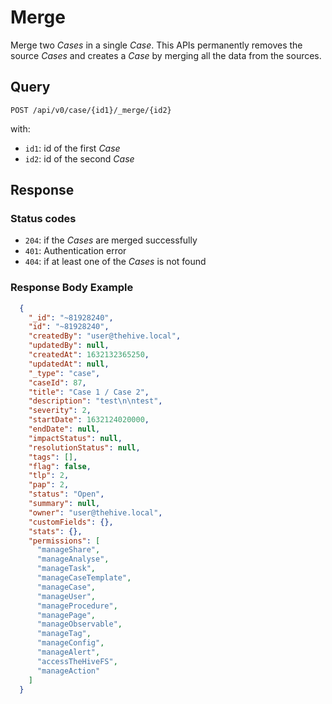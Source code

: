 # Merge

Merge two *Cases* in a single *Case*. This APIs permanently removes the source *Cases* and creates a *Case* by merging all the data from the sources.

## Query

```plain
POST /api/v0/case/{id1}/_merge/{id2}
```

with:

- `id1`: id of the first *Case*
- `id2`: id of the second *Case*

## Response

### Status codes

- `204`: if the *Cases* are merged successfully
- `401`: Authentication error
- `404`: if at least one of the *Cases* is not found

### Response Body Example

```json
  {
    "_id": "~81928240",
    "id": "~81928240",
    "createdBy": "user@thehive.local",
    "updatedBy": null,
    "createdAt": 1632132365250,
    "updatedAt": null,
    "_type": "case",
    "caseId": 87,
    "title": "Case 1 / Case 2",
    "description": "test\n\ntest",
    "severity": 2,
    "startDate": 1632124020000,
    "endDate": null,
    "impactStatus": null,
    "resolutionStatus": null,
    "tags": [],
    "flag": false,
    "tlp": 2,
    "pap": 2,
    "status": "Open",
    "summary": null,
    "owner": "user@thehive.local",
    "customFields": {},
    "stats": {},
    "permissions": [
      "manageShare",
      "manageAnalyse",
      "manageTask",
      "manageCaseTemplate",
      "manageCase",
      "manageUser",
      "manageProcedure",
      "managePage",
      "manageObservable",
      "manageTag",
      "manageConfig",
      "manageAlert",
      "accessTheHiveFS",
      "manageAction"
    ]
  }
```
